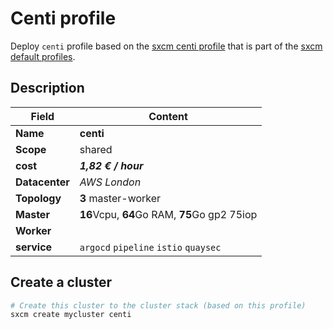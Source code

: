 # Centi profile

Deploy `centi` profile based on the [sxcm centi profile](https://raw.githubusercontent.com/startxfr/sxcm/main/src/profiles/install-config-centi.yml) that is part of the [sxcm default profiles](../../3-profiles).

## Description

| Field          | Content                                       |
| -------------- | --------------------------------------------- |
| **Name**       | **centi**                                     |
| **Scope**      | shared                                        |
| **cost**       | ***1,82 € / hour***                           |
| **Datacenter** | _AWS London_                                  |
| **Topology**   | **3** master-worker                           |
| **Master**     | **16**Vcpu, **64**Go RAM, **75**Go gp2  75iop |
| **Worker**     |                                               |
| **service**    | `argocd` `pipeline` `istio` `quaysec`         |

## Create a cluster

```bash
# Create this cluster to the cluster stack (based on this profile)
sxcm create mycluster centi
```
